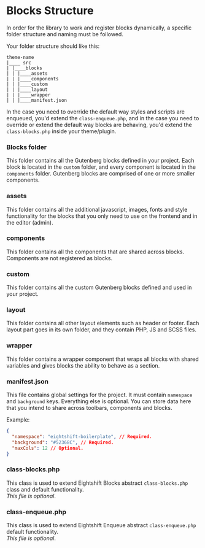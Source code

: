 # Blocks Structure

In order for the library to work and register blocks dynamically, a specific folder structure and naming must be followed. 

Your folder structure should like this:

```
theme-name
|____ src
| |____blocks
| | |____assets
| | |____components
| | |____custom
| | |____layout
| | |____wrapper
| | |____manifest.json
```

In the case you need to override the default way styles and scripts are enqueued, you'd extend the `class-enqueue.php`, and in the case you need to override or extend the default way blocks are behaving, you'd extend the `class-blocks.php` inside your theme/plugin.

### Blocks folder
This folder contains all the Gutenberg blocks defined in your project. Each block is located in the `custom` folder, and every component is located in the `components` folder. Gutenberg blocks are comprised of one or more smaller components.

### assets
This folder contains all the additional javascript, images, fonts and style functionality for the blocks that you only need to use on the frontend and in the editor (admin).

### components
This folder contains all the components that are shared across blocks. Components are not registered as blocks. 

### custom
This folder contains all the custom Gutenberg blocks defined and used in your project.

### layout
This folder contains all other layout elements such as header or footer. Each layout part goes in its own folder, and they contain PHP, JS and SCSS files.

### wrapper
This folder contains a wrapper component that wraps all blocks with shared variables and gives blocks the ability to behave as a section.

### manifest.json
This file contains global settings for the project. It must contain `namespace` and `background` keys. Everything else is optional. You can store data here that you intend to share across toolbars, components and blocks.

Example:
```json
{
  "namespace": "eightshift-boilerplate", // Required.
  "background": "#52368C", // Required.
  "maxCols": 12 // Optional.
}
```

### class-blocks.php
This class is used to extend Eightshift Blocks abstract `class-blocks.php` class and default functionality.  
_This file is optional_. 

### class-enqueue.php
This class is used to extend Eightshift Enqueue abstract `class-enqueue.php` default functionality.   
_This file is optional_.
